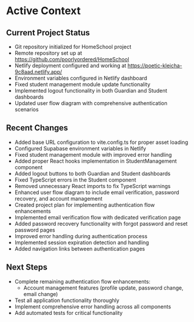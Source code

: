 # Active Context

## Current Project Status
- Git repository initialized for HomeSchool project
- Remote repository set up at https://github.com/poorlyordered/HomeSchool
- Netlify deployment configured and working at https://poetic-kleicha-9c8aad.netlify.app/
- Environment variables configured in Netlify dashboard
- Fixed student management module update functionality
- Implemented logout functionality in both Guardian and Student dashboards
- Updated user flow diagram with comprehensive authentication scenarios

## Recent Changes
- Added base URL configuration to vite.config.ts for proper asset loading
- Configured Supabase environment variables in Netlify
- Fixed student management module with improved error handling
- Added proper React hooks implementation in StudentManagement component
- Added logout buttons to both Guardian and Student dashboards
- Fixed TypeScript errors in the Student component
- Removed unnecessary React imports to fix TypeScript warnings
- Enhanced user flow diagram to include email verification, password recovery, and account management
- Created project plan for implementing authentication flow enhancements
- Implemented email verification flow with dedicated verification page
- Added password recovery functionality with forgot password and reset password pages
- Improved error handling during authentication process
- Implemented session expiration detection and handling
- Added navigation links between authentication pages

## Next Steps
- Complete remaining authentication flow enhancements:
  - Account management features (profile update, password change, email change)
- Test all application functionality thoroughly
- Implement comprehensive error handling across all components
- Add automated tests for critical functionality

